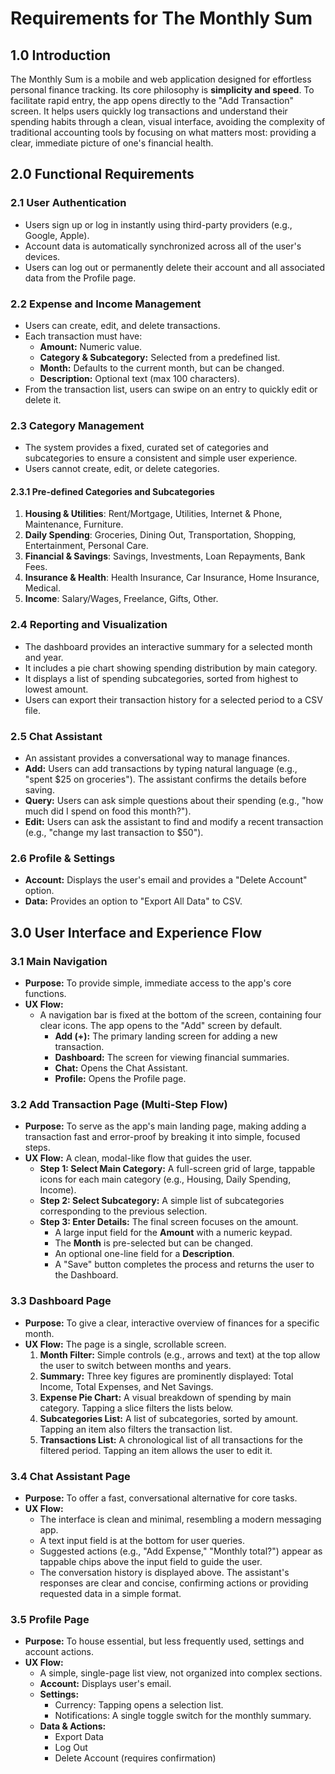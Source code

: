 # Requirements for The Monthly Sum

## 1.0 Introduction

The Monthly Sum is a mobile and web application designed for effortless personal finance tracking. Its core philosophy is **simplicity and speed**. To facilitate rapid entry, the app opens directly to the "Add Transaction" screen. It helps users quickly log transactions and understand their spending habits through a clean, visual interface, avoiding the complexity of traditional accounting tools by focusing on what matters most: providing a clear, immediate picture of one's financial health.

## 2.0 Functional Requirements

### 2.1 User Authentication

- Users sign up or log in instantly using third-party providers (e.g., Google, Apple).
- Account data is automatically synchronized across all of the user's devices.
- Users can log out or permanently delete their account and all associated data from the Profile page.

### 2.2 Expense and Income Management

- Users can create, edit, and delete transactions.
- Each transaction must have:
  - **Amount:** Numeric value.
  - **Category & Subcategory:** Selected from a predefined list.
  - **Month:** Defaults to the current month, but can be changed.
  - **Description:** Optional text (max 100 characters).
- From the transaction list, users can swipe on an entry to quickly edit or delete it.

### 2.3 Category Management

- The system provides a fixed, curated set of categories and subcategories to ensure a consistent and simple user experience.
- Users cannot create, edit, or delete categories.

#### 2.3.1 Pre-defined Categories and Subcategories

1.  **Housing & Utilities**: Rent/Mortgage, Utilities, Internet & Phone, Maintenance, Furniture.
2.  **Daily Spending**: Groceries, Dining Out, Transportation, Shopping, Entertainment, Personal Care.
3.  **Financial & Savings**: Savings, Investments, Loan Repayments, Bank Fees.
4.  **Insurance & Health**: Health Insurance, Car Insurance, Home Insurance, Medical.
5.  **Income**: Salary/Wages, Freelance, Gifts, Other.

### 2.4 Reporting and Visualization

- The dashboard provides an interactive summary for a selected month and year.
- It includes a pie chart showing spending distribution by main category.
- It displays a list of spending subcategories, sorted from highest to lowest amount.
- Users can export their transaction history for a selected period to a CSV file.

### 2.5 Chat Assistant

- An assistant provides a conversational way to manage finances.
- **Add:** Users can add transactions by typing natural language (e.g., "spent $25 on groceries"). The assistant confirms the details before saving.
- **Query:** Users can ask simple questions about their spending (e.g., "how much did I spend on food this month?").
- **Edit:** Users can ask the assistant to find and modify a recent transaction (e.g., "change my last transaction to $50").

### 2.6 Profile & Settings

- **Account:** Displays the user's email and provides a "Delete Account" option.
- **Data:** Provides an option to "Export All Data" to CSV.

## 3.0 User Interface and Experience Flow

### 3.1 Main Navigation

- **Purpose:** To provide simple, immediate access to the app's core functions.
- **UX Flow:**
  - A navigation bar is fixed at the bottom of the screen, containing four clear icons. The app opens to the "Add" screen by default.
    - **Add (+):** The primary landing screen for adding a new transaction.
    - **Dashboard:** The screen for viewing financial summaries.
    - **Chat:** Opens the Chat Assistant.
    - **Profile:** Opens the Profile page.

### 3.2 Add Transaction Page (Multi-Step Flow)

- **Purpose:** To serve as the app's main landing page, making adding a transaction fast and error-proof by breaking it into simple, focused steps.
- **UX Flow:** A clean, modal-like flow that guides the user.
  - **Step 1: Select Main Category:** A full-screen grid of large, tappable icons for each main category (e.g., Housing, Daily Spending, Income).
  - **Step 2: Select Subcategory:** A simple list of subcategories corresponding to the previous selection.
  - **Step 3: Enter Details:** The final screen focuses on the amount.
    - A large input field for the **Amount** with a numeric keypad.
    - The **Month** is pre-selected but can be changed.
    - An optional one-line field for a **Description**.
    - A "Save" button completes the process and returns the user to the Dashboard.

### 3.3 Dashboard Page

- **Purpose:** To give a clear, interactive overview of finances for a specific month.
- **UX Flow:** The page is a single, scrollable screen.
  1.  **Month Filter:** Simple controls (e.g., arrows and text) at the top allow the user to switch between months and years.
  2.  **Summary:** Three key figures are prominently displayed: Total Income, Total Expenses, and Net Savings.
  3.  **Expense Pie Chart:** A visual breakdown of spending by main category. Tapping a slice filters the lists below.
  4.  **Subcategories List:** A list of subcategories, sorted by amount. Tapping an item also filters the transaction list.
  5.  **Transactions List:** A chronological list of all transactions for the filtered period. Tapping an item allows the user to edit it.

### 3.4 Chat Assistant Page

- **Purpose:** To offer a fast, conversational alternative for core tasks.
- **UX Flow:**
  - The interface is clean and minimal, resembling a modern messaging app.
  - A text input field is at the bottom for user queries.
  - Suggested actions (e.g., "Add Expense," "Monthly total?") appear as tappable chips above the input field to guide the user.
  - The conversation history is displayed above. The assistant's responses are clear and concise, confirming actions or providing requested data in a simple format.

### 3.5 Profile Page

- **Purpose:** To house essential, but less frequently used, settings and account actions.
- **UX Flow:**
  - A simple, single-page list view, not organized into complex sections.
  - **Account:** Displays user's email.
  - **Settings:**
    - Currency: Tapping opens a selection list.
    - Notifications: A single toggle switch for the monthly summary.
  - **Data & Actions:**
    - Export Data
    - Log Out
    - Delete Account (requires confirmation)
